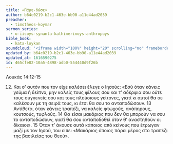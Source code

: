 ```yaml
---
title: «Πάρε-δώσε»
author: b64c0219-b2c1-463e-bb90-a11e44ad2039
preacher:
  - timotheos-koymar
sermon_series:
  - o-iisoys-synanta-kathimerinoys-anthropoys
bible_book:
  - kata-loykan
soundcloud: '<iframe width="100%" height="20" scrolling="no" frameborder="no" allow="autoplay" src="https://w.soundcloud.com/player/?url=https%3A//api.soundcloud.com/tracks/728707162%3Fsecret_token%3Ds-t2C9R&color=%23ff5500&inverse=false&auto_play=false&show_user=true"></iframe>'
updated_by: b64c0219-b2c1-463e-bb90-a11e44ad2039
updated_at: 1616590275
id: 465cfe82-10a5-4898-adb0-554440d9f26b
---
```

Λουκάς 14:12-15

12. Και σ’ αυτόν που τον είχε καλέσει έλεγε ο Ιησούς: «Εσύ όταν κάνεις γεύμα ή δείπνο, μην καλείς τους φίλους σου και τ’ αδέρφια σου ούτε τους συγγενείς σου και τους πλούσιους γείτονες, γιατί κι αυτοί θα σε καλέσουν με τη σειρά τους, κι έτσι θα σου το ανταποδώσουν. 13 Αντίθετα, όταν κάνεις τραπέζι, να καλείς φτωχούς, ανάπηρους, κουτσούς, τυφλούς. 14 Θα είσαι μακάριος που δεν θα μπορούν να σου το ανταποδώσουν, γιατί θα σου ανταποδοθεί όταν θ’ αναστηθούν οι δίκαιοι». 15 Όταν τ’ άκουσε αυτά κάποιος από κείνους που έτρωγαν μαζί με τον Ιησού, του είπε: «Μακάριος όποιος πάρει μέρος στο τραπέζι της βασιλείας του Θεού».